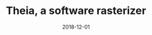 ---
title: "Theia, a software rasterizer"
cover: "./theia-cover.jpg"
date: "2018-12-01"
category: "tech"
tags:
    - c++
    - rendering
    - rasterizing
    - SDL2
    - pinned
description: "A Software Rasterizer implemented in C++ using Eigen and SDL2. It supports a shader pipeline similar to OpenGL. It is real-time with smaller workloads. Eigen is used for fast matrix multiplications. "
aim: "The aim of this project was to learn about and implement a modern rendering API pipeline in Software, to improve the understanding of the underlying functioning of ex. OpenGL."
github: "https://github.com/wsandst/theia-software-rasterizer"
authors: ""
---